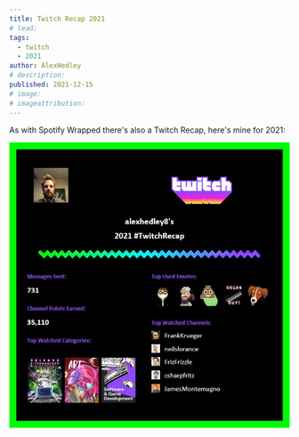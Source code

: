 ```yaml
---
title: Twitch Recap 2021
# lead:
tags:
  - twitch
  - 2021
author: AlexHedley
# description:
published: 2021-12-15
# image:
# imageattribution:
---
```


As with Spotify Wrapped there's also a Twitch Recap, here's mine for 2021:

![Twitch Recap 2021](images/twitch-recap-2021.jpg "Twitch Recap 2021")
